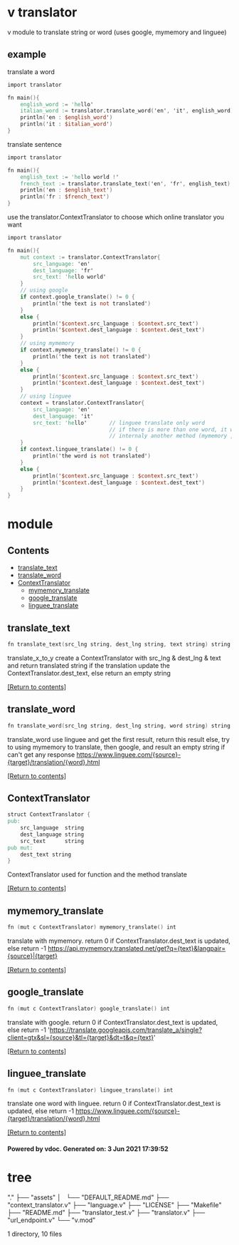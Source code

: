 # v translator

v module to translate string or word (uses google, mymemory and linguee)

## example

translate a word
```v
import translator

fn main(){
	english_word := 'hello'
	italian_word := translator.translate_word('en', 'it', english_word)
	println('en : $english_word')
	println('it : $italian_word')
}
```

translate sentence
```v
import translator

fn main(){
	english_text := 'hello world !'
	french_text := translator.translate_text('en', 'fr', english_text)
	println('en : $english_text')
	println('fr : $french_text')
}
```

use the translator.ContextTranslator to choose which online translator you want
```v
import translator

fn main(){
	mut context := translator.ContextTranslator{
		src_language: 'en'
		dest_language: 'fr'
		src_text: 'hello world'
	}
	// using google
	if context.google_translate() != 0 {
		println('the text is not translated')
	}
	else {
		println('$context.src_language : $context.src_text')
		println('$context.dest_language : $context.dest_text')
	}
	// using mymemory
	if context.mymemory_translate() != 0 {
		println('the text is not translated')
	}
	else {
		println('$context.src_language : $context.src_text')
		println('$context.dest_language : $context.dest_text')
	}
	// using linguee
	context = translator.ContextTranslator{
		src_language: 'en'
		dest_language: 'it'
		src_text: 'hello' 		// linguee translate only word
								// if there is more than one word, it will use 
								// internaly another method (mymemory , google)
	}
	if context.linguee_translate() != 0 {
		println('the word is not translated')
	}
	else {
		println('$context.src_language : $context.src_text')
		println('$context.dest_language : $context.dest_text')
	}
}
```

# module 

## Contents
- [translate_text](#translate_text)
- [translate_word](#translate_word)
- [ContextTranslator](#ContextTranslator)
  - [mymemory_translate](#mymemory_translate)
  - [google_translate](#google_translate)
  - [linguee_translate](#linguee_translate)

## translate_text
```v
fn translate_text(src_lng string, dest_lng string, text string) string
```
 translate_x_to_y create a ContextTranslator with src_lng & dest_lng & text  and return translated string if the translation update the ContextTranslator.dest_text,  else return an empty string 

[[Return to contents]](#Contents)

## translate_word
```v
fn translate_word(src_lng string, dest_lng string, word string) string
```
 translate_word use linguee and get the first result, return this result  else, try to using mymemory to translate, then google, and result an  empty string if can't get any response  https://www.linguee.com/{source}-{target}/translation/{word}.html 

[[Return to contents]](#Contents)

## ContextTranslator
```v
struct ContextTranslator {
pub:
	src_language  string
	dest_language string
	src_text      string
pub mut:
	dest_text string
}
```
 ContextTranslator used for function and the method translate 

[[Return to contents]](#Contents)

## mymemory_translate
```v
fn (mut c ContextTranslator) mymemory_translate() int
```
 translate with mymemory. return 0 if ContextTranslator.dest_text is updated,  else return -1  https://api.mymemory.translated.net/get?q={text}&langpair={source}|{target} 

[[Return to contents]](#Contents)

## google_translate
```v
fn (mut c ContextTranslator) google_translate() int
```
 translate with google. return 0 if ContextTranslator.dest_text is updated,  else return -1  'https://translate.googleapis.com/translate_a/single?client=gtx&sl={source}&tl={target}&dt=t&q={text}' 

[[Return to contents]](#Contents)

## linguee_translate
```v
fn (mut c ContextTranslator) linguee_translate() int
```
 translate one word with linguee. return 0 if ContextTranslator.dest_text is updated,  else return -1  https://www.linguee.com/{source}-{target}/translation/{word}.html 

[[Return to contents]](#Contents)

#### Powered by vdoc. Generated on: 3 Jun 2021 17:39:52

# tree

"."
├── "assets"
│   └── "DEFAULT_README.md"
├── "context_translator.v"
├── "language.v"
├── "LICENSE"
├── "Makefile"
├── "README.md"
├── "translator_test.v"
├── "translator.v"
├── "url_endpoint.v"
└── "v.mod"

1 directory, 10 files

